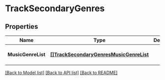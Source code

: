 # TrackSecondaryGenres

## Properties
Name | Type | Description | Notes
------------ | ------------- | ------------- | -------------
**MusicGenreList** | [**[]TrackSecondaryGenresMusicGenreList**](Track_secondary_genres_music_genre_list.md) |  | [optional] [default to null]

[[Back to Model list]](../README.md#documentation-for-models) [[Back to API list]](../README.md#documentation-for-api-endpoints) [[Back to README]](../README.md)


